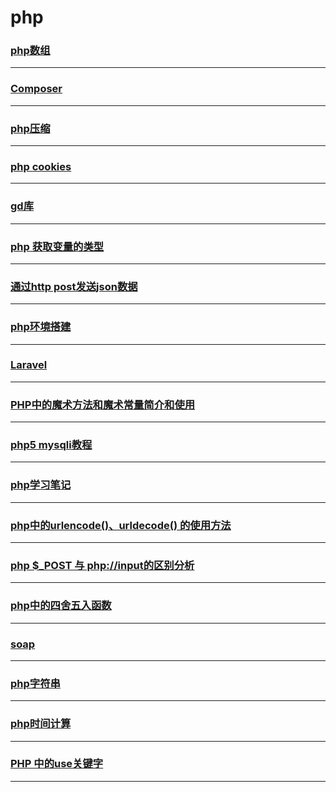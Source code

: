 php
===

### [php数组](array)

---

### [Composer](composer)

---

### [php压缩](compress)

---

### [php cookies](cookies)

---

### [gd库](gd)

---

### [php 获取变量的类型](gettype)

---

### [通过http post发送json数据](http-post-json)

---

### [php环境搭建](install)

---

### [Laravel](laravel)

---

### [PHP中的魔术方法和魔术常量简介和使用](magic-method)

---

### [php5 mysqli教程](mysqli)

---

### [php学习笔记](note)

---

### [php中的urlencode()、urldecode() 的使用方法](php-urlencode-urldecode)

---

### [php $_POST 与 php://input的区别分析](post-input)

---

### [php中的四舍五入函数](round)

---

### [soap](soap)

---

### [php字符串](string)

---

### [php时间计算](time)

---

### [PHP 中的use关键字](use)

---
